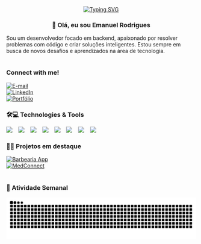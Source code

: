 <div align="center">
  <a href="https://git.io/typing-svg">
    <img src="https://readme-typing-svg.demolab.com?font=Fira+Code&weight=500&size=22&pause=1000&color=FF69B4&center=true&vCenter=true&random=false&width=524&lines=%E2%8A%B9+Welcome+to+my+profile!+%E2%8A%B9+" alt="Typing SVG">
  </a>
</div>

<h3 align="center">💫 Olá, eu sou Emanuel Rodrigues</h3>

<p align="left">
Sou um desenvolvedor focado em backend, apaixonado por resolver problemas com código e criar soluções inteligentes. Estou sempre em busca de novos desafios e aprendizados na área de tecnologia.
</p>

#

<div style="text-align: left;" align="left">
 <h3>Connect with me!</h3>

[![E-mail](https://img.shields.io/badge/-Email-000?style=for-the-badge&logo=microsoft-outlook&logoColor=FF00F6)](mailto:manuell.ar@outlook.com)  
[![LinkedIn](https://img.shields.io/badge/-LinkedIn-000?style=for-the-badge&logo=linkedin&logoColor=FF00F6)](https://www.linkedin.com/in/emanuel-rodrigues-996528212/)  
[![Portfólio](https://img.shields.io/badge/-Portfólio-000?style=for-the-badge&logo=firefox-browser&logoColor=FF00F6)](https://seu-portfolio-aqui.com)
</div>

<h3 align="left">🛠️💻 Technologies & Tools</h3>

<div align="left">
  <img src="https://cdn.jsdelivr.net/gh/devicons/devicon/icons/javascript/javascript-plain.svg" height="25" />
  <img width="8" />
  <img src="https://cdn.jsdelivr.net/gh/devicons/devicon/icons/nodejs/nodejs-original.svg" height="25" />
  <img width="8" />
  <img src="https://cdn.jsdelivr.net/gh/devicons/devicon/icons/react/react-original.svg" height="25" />
  <img width="8" />
  <img src="https://cdn.jsdelivr.net/gh/devicons/devicon/icons/python/python-original.svg" height="25" />
  <img width="8" />
  <img src="https://cdn.jsdelivr.net/gh/devicons/devicon/icons/mysql/mysql-original.svg" height="25" />
  <img width="8" />
  <img src="https://cdn.jsdelivr.net/gh/devicons/devicon/icons/postgresql/postgresql-original.svg" height="25" />
  <img width="8" />
  <img src="https://cdn.jsdelivr.net/gh/devicons/devicon/icons/html5/html5-original.svg" height="25" />
  <img width="8" />
  <img src="https://cdn.jsdelivr.net/gh/devicons/devicon/icons/css3/css3-original.svg" height="25" />
</div>

### 👨‍💻 Projetos em destaque
[![Barbearia App](https://img.shields.io/badge/-Barbearia%20App-000?style=for-the-badge&logo=vercel&logoColor=FF00F6)](https://github.com/manuellrds/barbearia-app)  
[![MedConnect](https://img.shields.io/badge/-MedConnect-000?style=for-the-badge&logo=github&logoColor=FF00F6)](https://github.com/manuellrds/medconnect)

#

### 🧠 Atividade Semanal

<picture align="center">
  <source media="(prefers-color-scheme: dark)" srcset="https://raw.githubusercontent.com/manuellrds/manuellrds/output/github-contribution-grid-snake-dark.svg">
  <source media="(prefers-color-scheme: light)" srcset="https://raw.githubusercontent.com/manuellrds/manuellrds/output/github-contribution-grid-snake-dark.svg">
  <img align="center" alt="github contribution grid snake animation" src="https://raw.githubusercontent.com/manuellrds/manuellrds/output/github-contribution-grid-snake.svg">
</picture>
